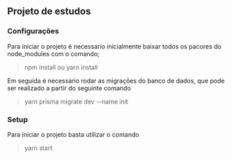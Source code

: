 ## Projeto de estudos

### Configurações
Para iniciar o projeto é necessario inicialmente baixar todos os pacores do node_modules com o comando;

> npm install ou yarn install 

Em seguida é necessario rodar as migrações do banco de dados, que pode ser realizado a partir do seguinte comando

> yarn prisma migrate dev --name init

### Setup

Para iniciar o projeto basta utilizar o comando

> yarn start
